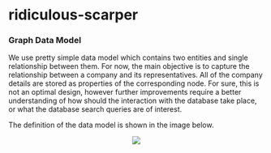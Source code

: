 # ridiculous-scarper

### Graph Data Model
We use pretty simple data model which contains two entities and single relationship between them. For now, the main objective is to capture the relationship between a company and its representatives. All of the company details are stored as properties of the corresponding node. For sure, this is not an optimal design, however further improvements require a better understanding of how should the interaction with the database take place, or what the database search queries are of interest.

The definition of the data model is shown in the image below.

<p align="center">
  <img src="https://github.com/goshaQ/ridiculous-scarper/blob/master/assets/dm.png">
</p>
